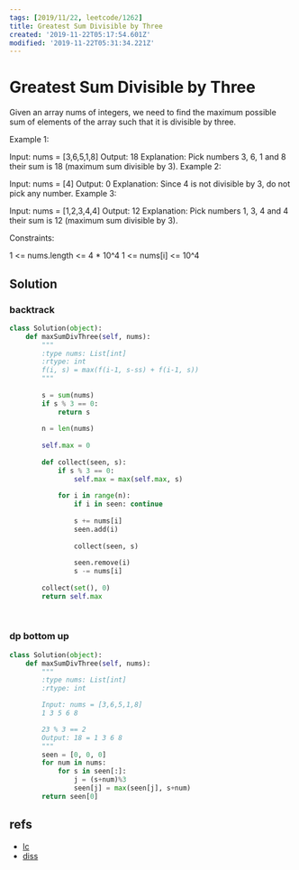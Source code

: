 ```yaml
---
tags: [2019/11/22, leetcode/1262]
title: Greatest Sum Divisible by Three
created: '2019-11-22T05:17:54.601Z'
modified: '2019-11-22T05:31:34.221Z'
---
```


# Greatest Sum Divisible by Three

Given an array nums of integers, we need to find the maximum possible sum of elements of the array such that it is divisible by three.

 

Example 1:

Input: nums = [3,6,5,1,8]
Output: 18
Explanation: Pick numbers 3, 6, 1 and 8 their sum is 18 (maximum sum divisible by 3).
Example 2:

Input: nums = [4]
Output: 0
Explanation: Since 4 is not divisible by 3, do not pick any number.
Example 3:

Input: nums = [1,2,3,4,4]
Output: 12
Explanation: Pick numbers 1, 3, 4 and 4 their sum is 12 (maximum sum divisible by 3).
 

Constraints:

1 <= nums.length <= 4 * 10^4
1 <= nums[i] <= 10^4

## Solution

### backtrack

```python
class Solution(object):
    def maxSumDivThree(self, nums):
        """
        :type nums: List[int]
        :rtype: int
        f(i, s) = max(f(i-1, s-ss) + f(i-1, s))
        """
        
        s = sum(nums)
        if s % 3 == 0:
            return s
        
        n = len(nums)
        
        self.max = 0
        
        def collect(seen, s):
            if s % 3 == 0:
                self.max = max(self.max, s)
            
            for i in range(n):
                if i in seen: continue
                    
                s += nums[i]
                seen.add(i)
                
                collect(seen, s)
                
                seen.remove(i)
                s -= nums[i]
        
        collect(set(), 0)
        return self.max
                
            
```

### dp bottom up

```python
class Solution(object):
    def maxSumDivThree(self, nums):
        """
        :type nums: List[int]
        :rtype: int

        Input: nums = [3,6,5,1,8]
        1 3 5 6 8

        23 % 3 == 2
        Output: 18 = 1 3 6 8 
        """
        seen = [0, 0, 0]
        for num in nums:
            for s in seen[:]:
                j = (s+num)%3
                seen[j] = max(seen[j], s+num)
        return seen[0]

```

## refs

* [lc](https://leetcode.com/problems/greatest-sum-divisible-by-three/)
* [diss](https://leetcode.com/problems/greatest-sum-divisible-by-three/discuss/431077/JavaC%2B%2BPython-One-Pass-O(1)-space)



